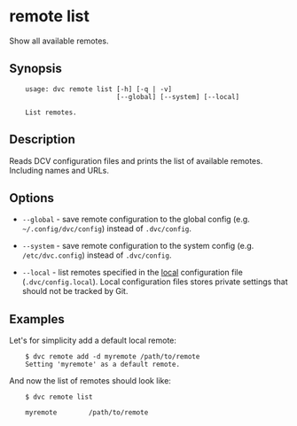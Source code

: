 # remote list

Show all available remotes.

## Synopsis

```usage
    usage: dvc remote list [-h] [-q | -v] 
                           [--global] [--system] [--local]

    List remotes.
```

## Description

Reads DCV configuration files and prints the list of available remotes. 
Including names and URLs.

## Options

* `--global` - save remote configuration to the global config (e.g.
`~/.config/dvc/config`) instead of `.dvc/config`.

* `--system` - save remote configuration to the system config (e.g.
`/etc/dvc.config`) instead of `.dvc/config`.

* `--local` - list remotes specified in the
[local](/doc/user-guide/dvc-files-and-directories) configuration file
(`.dvc/config.local`). Local configuration files stores private settings that
should not be tracked by Git.

## Examples

Let's for simplicity add a default local remote:

```dvc
    $ dvc remote add -d myremote /path/to/remote
    Setting 'myremote' as a default remote.
```
And now the list of remotes should look like:    

```dvc    
    $ dvc remote list

    myremote        /path/to/remote
```
